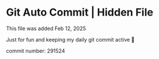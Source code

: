 # Git Auto Commit | Hidden File

This file was added Feb 12, 2025

Just for fun and keeping my daily git commit active 🤪

commit number: 291524
